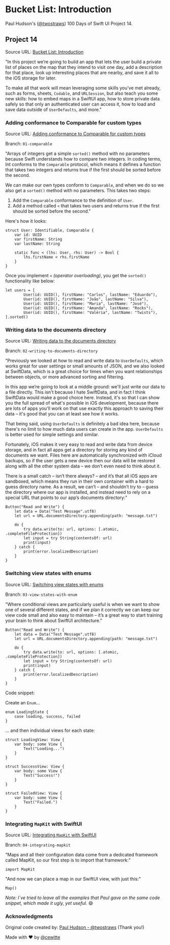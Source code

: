 # Bucket List: Introduction

Paul Hudson's ([@twostraws](https://x.com/twostraws)) 100 Days of Swift UI Project 14.

## Project 14

Source URL: [Bucket List: Introduction](https://www.hackingwithswift.com/books/ios-swiftui/bucket-list-introduction)

"In this project we’re going to build an app that lets the user build a private list of places on the map that they intend to visit one day, add a description for that place, look up interesting places that are nearby, and save it all to the iOS storage for later.

To make all that work will mean leveraging some skills you’ve met already, such as forms, sheets, `Codable`, and `URLSession`, but also teach you some new skills: how to embed maps in a SwiftUI app, how to store private data safely so that only an authenticated user can access it, how to load and save data outside of `UserDefaults`, and more."

### Adding conformance to Comparable for custom types

Source URL: [Adding conformance to Comparable for custom types](https://www.hackingwithswift.com/books/ios-swiftui/adding-conformance-to-comparable-for-custom-types)

Branch: `01-comparable`

"Arrays of integers get a simple `sorted()` method with no parameters because Swift understands how to compare two integers. In coding terms, Int conforms to the `Comparable` protocol, which means it defines a function that takes two integers and returns true if the first should be sorted before the second.

We can make our own types conform to `Comparable`, and when we do so we also get a `sorted()` method with no parameters. This takes two steps:

1. Add the `Comparable` conformance to the definition of `User`.
2. Add a method called `<` that takes two users and returns true if the first should be sorted before the second."

Here's how it looks:

```
struct User: Identifiable, Comparable {
    var id: UUID
    var firstName: String
    var lastName: String
    
    static func < (lhs: User, rhs: User) -> Bool {
        lhs.firstName < rhs.firstName
    }
}
```

Once you implement `<` _(operator overloading)_, you get the `sorted()` functionality like below:

```
let users = [
        User(id: UUID(), firstName: "Carlos", lastName: "Eduardo"),
        User(id: UUID(), firstName: "João", lastName: "Silva"),
        User(id: UUID(), firstName: "Maria", lastName: "José"),
        User(id: UUID(), firstName: "Amanda", lastName: "Rocks"),
        User(id: UUID(), firstName: "Valéria", lastName: "Twists"),
].sorted()
```

### Writing data to the documents directory

Source URL: [Writing data to the documents directory](https://www.hackingwithswift.com/books/ios-swiftui/writing-data-to-the-documents-directory)

Branch: `02-writing-to-documents-directory`

"Previously we looked at how to read and write data to `UserDefaults`, which works great for user settings or small amounts of JSON, and we also looked at SwiftData, which is a great choice for times when you want relationships between objects, or more advanced sorting and filtering.

In this app we’re going to look at a middle ground: we'll just write our data to a file directly. This isn't because I hate SwiftData, and in fact I think SwiftData would make a good choice here. Instead, it's so that I can show you the full spread of what's possible in iOS development, because there are lots of apps you'll work on that use exactly this approach to saving their data – it's good that you can at least see how it works.

That being said, using `UserDefaults` is definitely a bad idea here, because there's no limit to how much data users can create in the app. `UserDefaults` is better used for simple settings and similar.

Fortunately, iOS makes it very easy to read and write data from device storage, and in fact all apps get a directory for storing any kind of documents we want. Files here are automatically synchronized with iCloud backups, so if the user gets a new device then our data will be restored along with all the other system data – we don’t even need to think about it.

There is a small catch – isn’t there always? – and it’s that all iOS apps are sandboxed, which means they run in their own container with a hard to guess directory name. As a result, we can’t – and shouldn’t try to – guess the directory where our app is installed, and instead need to rely on a special URL that points to our app’s documents directory:"

```
Button("Read and Write") {
    let data = Data("Test Message".utf8)
    let url = URL.documentsDirectory.appending(path: "message.txt")

    do {
        try data.write(to: url, options: [.atomic, .completeFileProtection])
        let input = try String(contentsOf: url)
        print(input)
    } catch {
        print(error.localizedDescription)
    }
}
```

### Switching view states with enums

Source URL: [Switching view states with enums](https://www.hackingwithswift.com/books/ios-swiftui/switching-view-states-with-enums)

Branch: `03-view-states-with-enum`

"Where conditional views are particularly useful is when we want to show one of several different states, and if we plan it correctly we can keep our view code small and also easy to maintain – it’s a great way to start training your brain to think about SwiftUI architecture."

```
Button("Read and Write") {
    let data = Data("Test Message".utf8)
    let url = URL.documentsDirectory.appending(path: "message.txt")

    do {
        try data.write(to: url, options: [.atomic, .completeFileProtection])
        let input = try String(contentsOf: url)
        print(input)
    } catch {
        print(error.localizedDescription)
    }
}
```

Code snippet:

Create an `Enum`...

```
enum LoadingState {
    case loading, success, failed
}
```

... and then individual views for each state:

```
struct LoadingView: View {
    var body: some View {
        Text("Loading...")
    }
}

struct SuccessView: View {
    var body: some View {
        Text("Success!")
    }
}

struct FailedView: View {
    var body: some View {
        Text("Failed.")
    }
}
```
### Integrating `MapKit` with SwiftUI

Source URL: [Integrating `MapKit` with SwiftUI](https://www.hackingwithswift.com/books/ios-swiftui/integrating-mapkit-with-swiftui)

Branch: `04-integrating-mapkit`

"Maps and all their configuration data come from a dedicated framework called MapKit, so our first step is to import that framework:"

```
import MapKit 
```

"And now we can place a map in our SwiftUI view, with just this:"

```
Map()
```

_Note: I`ve tried to leave all the examples that Paul gave on the same code snippet, which made it ugly, yet useful._ :smile:

### Acknowledgments

Original code created by: [Paul Hudson - @twostraws](https://x.com/twostraws) (Thank you!)

Made with :heart: by [@cewitte](https://x.com/cewitte)